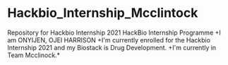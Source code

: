 # Hackbio_Internship_Mcclintock
Repository for Hackbio Internship 2021
HackBio Internship Programme
+I am ONYIJEN, OJEI HARRISON
+I'm currently enrolled for the Hackbio Internship 2021 and my Biostack is Drug Development. 
+I'm currently in Team Mcclinock.*
